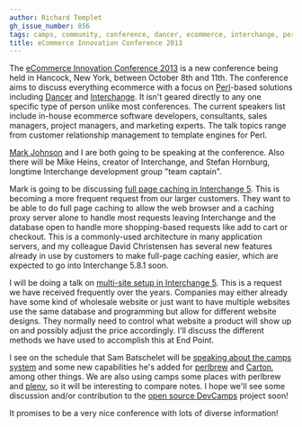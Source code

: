 ```yaml
---
author: Richard Templet
gh_issue_number: 856
tags: camps, community, conference, dancer, ecommerce, interchange, perl
title: eCommerce Innovation Conference 2013
---
```


The [eCommerce Innovation Conference 2013](http://www.ecommerce-innovation.com/) is a new conference being held in Hancock, New York, between October 8th and 11th. The conference aims to discuss everything ecommerce with a focus on [Perl](http://www.perl.org/)-based solutions including [Dancer](http://perldancer.org/) and [Interchange](http://www.icdevgroup.org/). It isn't geared directly to any one specific type of person unlike most conferences. The current speakers list include in-house ecommerce software developers, consultants, sales managers, project managers, and marketing experts. The talk topics range from customer relationship management to template engines for Perl.

[Mark Johnson](/team/mark_johnson) and I are both going to be speaking at the conference. Also there will be Mike Heins, creator of Interchange, and Stefan Hornburg, longtime Interchange development group "team captain".

Mark is going to be discussing [full page caching in Interchange 5](http://act.ecommerce-innovation.com/eic2013/talk/5107). This is becoming a more frequent request from our larger customers. They want to be able to do full page caching to allow the web browser and a caching proxy server alone to handle most requests leaving Interchange and the database open to handle more shopping-based requests like add to cart or checkout. This is a commonly-used architecture in many application servers, and my colleague David Christensen has several new features already in use by customers to make full-page caching easier, which are expected to go into Interchange 5.8.1 soon.

I will be doing a talk on [multi-site setup in Interchange 5](http://act.ecommerce-innovation.com/eic2013/talk/5111). This is a request we have received frequently over the years. Companies may either already have some kind of wholesale website or just want to have multiple websites use the same database and programming but allow for different website designs. They normally need to control what website a product will show up on and possibly adjust the price accordingly. I'll discuss the different methods we have used to accomplish this at End Point.

I see on the schedule that Sam Batschelet will be [speaking about the camps system](http://act.ecommerce-innovation.com/eic2013/talk/5109) and some new capabilities he's added for [perlbrew](http://perlbrew.pl/) and [Carton](https://github.com/miyagawa/carton), among other things. We are also using camps some places with perlbrew and [plenv](https://github.com/tokuhirom/plenv), so it will be interesting to compare notes. I hope we'll see some discussion and/or contribution to the [open source DevCamps](http://www.devcamps.org/) project soon!

It promises to be a very nice conference with lots of diverse information!
